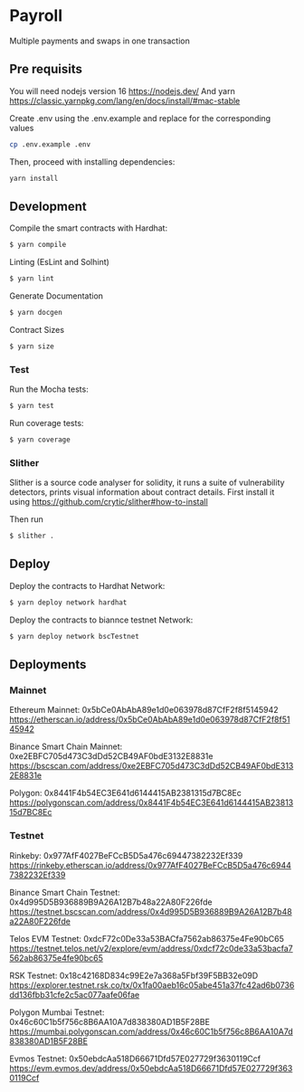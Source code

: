 # Payroll
Multiple payments and swaps in one transaction


## Pre requisits
You will need nodejs version 16 https://nodejs.dev/
And yarn https://classic.yarnpkg.com/lang/en/docs/install/#mac-stable


Create .env using the .env.example and replace for the corresponding values
```sh
cp .env.example .env
```

Then, proceed with installing dependencies:

```sh
yarn install
```

## Development

Compile the smart contracts with Hardhat:

```sh
$ yarn compile
```

Linting (EsLint and Solhint)

```sh
$ yarn lint
```

Generate Documentation

```sh
$ yarn docgen
```

Contract Sizes

```sh
$ yarn size
```


### Test

Run the Mocha tests:

```sh
$ yarn test
```

Run coverage tests:

```sh
$ yarn coverage
```

### Slither
Slither is a source code analyser for solidity, it runs a suite of vulnerability detectors, prints visual information about contract details.
First install it using https://github.com/crytic/slither#how-to-install

Then run
```sh
$ slither .
```

## Deploy

Deploy the contracts to Hardhat Network:

```sh
$ yarn deploy network hardhat
```

Deploy the contracts to biannce testnet Network:

```sh
$ yarn deploy network bscTestnet
```

## Deployments

### Mainnet

Ethereum Mainnet: 0x5bCe0AbAbA89e1d0e063978d87CfF2f8f5145942 https://etherscan.io/address/0x5bCe0AbAbA89e1d0e063978d87CfF2f8f5145942

Binance Smart Chain Mainnet: 0xe2EBFC705d473C3dDd52CB49AF0bdE3132E8831e https://bscscan.com/address/0xe2EBFC705d473C3dDd52CB49AF0bdE3132E8831e

Polygon: 0x8441F4b54EC3E641d6144415AB2381315d7BC8Ec https://polygonscan.com/address/0x8441F4b54EC3E641d6144415AB2381315d7BC8Ec

### Testnet

Rinkeby: 0x977AfF4027BeFCcB5D5a476c69447382232Ef339 https://rinkeby.etherscan.io/address/0x977AfF4027BeFCcB5D5a476c69447382232Ef339

Binance Smart Chain Testnet: 0x4d995D5B936889B9A26A12B7b48a22A80F226fde https://testnet.bscscan.com/address/0x4d995D5B936889B9A26A12B7b48a22A80F226fde

Telos EVM Testnet: 0xdcF72c0De33a53BACfa7562ab86375e4Fe90bC65 https://testnet.telos.net/v2/explore/evm/address/0xdcf72c0de33a53bacfa7562ab86375e4fe90bc65

RSK Testnet: 0x18c42168D834c99E2e7a368a5Fbf39F5BB32e09D https://explorer.testnet.rsk.co/tx/0x1fa00aeb16c05abe451a37fc42ad6b0736dd136fbb31cfe2c5ac077aafe06fae

Polygon Mumbai Testnet: 0x46c60C1b5f756c8B6AA10A7d838380AD1B5F28BE https://mumbai.polygonscan.com/address/0x46c60C1b5f756c8B6AA10A7d838380AD1B5F28BE

Evmos Testnet: 0x50ebdcAa518D66671Dfd57E027729f3630119Ccf https://evm.evmos.dev/address/0x50ebdcAa518D66671Dfd57E027729f3630119Ccf